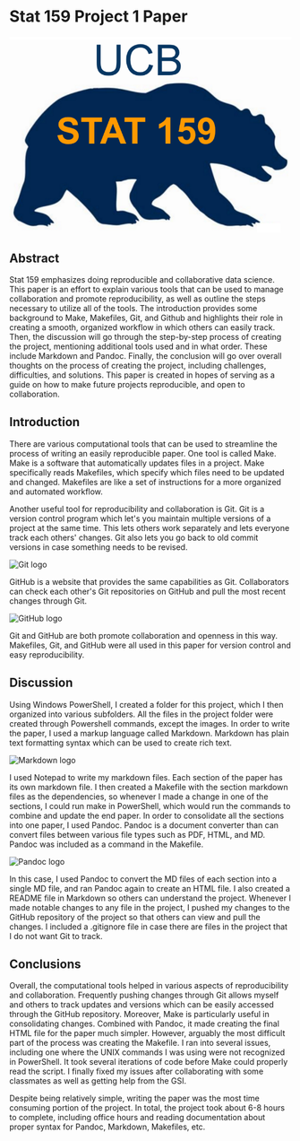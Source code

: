 Stat 159 Project 1 Paper
========================

![](https://raw.githubusercontent.com/thomasysun/Stat159/master/stat159-fall2016-project1/images/stat159-logo.png)

Abstract
--------

Stat 159 emphasizes doing reproducible and collaborative data science.
This paper is an effort to explain various tools that can be used to
manage collaboration and promote reproducibility, as well as outline the
steps necessary to utilize all of the tools. The introduction provides
some background to Make, Makefiles, Git, and Github and highlights their
role in creating a smooth, organized workflow in which others can easily
track. Then, the discussion will go through the step-by-step process of
creating the project, mentioning additional tools used and in what
order. These include Markdown and Pandoc. Finally, the conclusion will
go over overall thoughts on the process of creating the project,
including challenges, difficulties, and solutions. This paper is created
in hopes of serving as a guide on how to make future projects
reproducible, and open to collaboration.

Introduction
------------

There are various computational tools that can be used to streamline the
process of writing an easily reproducible paper. One tool is called
Make. Make is a software that automatically updates files in a project.
Make specifically reads Makefiles, which specify which files need to be
updated and changed. Makefiles are like a set of instructions for a more
organized and automated workflow.

Another useful tool for reproducibility and collaboration is Git. Git is
a version control program which let's you maintain multiple versions of
a project at the same time. This lets others work separately and lets
everyone track each others' changes. Git also lets you go back to old
commit versions in case something needs to be revised.

![Git
logo](https://raw.githubusercontent.com/thomasysun/Stat159/master/stat159-fall2016-project1/images/git-logo.png)

GitHub is a website that provides the same capabilities as Git.
Collaborators can check each other's Git repositories on GitHub and pull
the most recent changes through Git.

![GitHub
logo](https://raw.githubusercontent.com/thomasysun/Stat159/master/stat159-fall2016-project1/images/github-logo.png)

Git and GitHub are both promote collaboration and openness in this way.
Makefiles, Git, and GitHub were all used in this paper for version
control and easy reproducibility.

Discussion
----------

Using Windows PowerShell, I created a folder for this project, which I
then organized into various subfolders. All the files in the project
folder were created through Powershell commands, except the images. In
order to write the paper, I used a markup language called Markdown.
Markdown has plain text formatting syntax which can be used to create
rich text.

![Markdown
logo](https://raw.githubusercontent.com/thomasysun/Stat159/master/stat159-fall2016-project1/images/markdown-logo.png)

I used Notepad to write my markdown files. Each section of the paper has
its own markdown file. I then created a Makefile with the section
markdown files as the dependencies, so whenever I made a change in one
of the sections, I could run make in PowerShell, which would run the
commands to combine and update the end paper. In order to consolidate
all the sections into one paper, I used Pandoc. Pandoc is a document
converter than can convert files between various file types such as PDF,
HTML, and MD. Pandoc was included as a command in the Makefile.

![Pandoc
logo](https://raw.githubusercontent.com/thomasysun/Stat159/master/stat159-fall2016-project1/images/pandoc-logo.png)

In this case, I used Pandoc to convert the MD files of each section into
a single MD file, and ran Pandoc again to create an HTML file. I also
created a README file in Markdown so others can understand the project.
Whenever I made notable changes to any file in the project, I pushed my
changes to the GitHub repository of the project so that others can view
and pull the changes. I included a .gitignore file in case there are
files in the project that I do not want Git to track.

Conclusions
-----------

Overall, the computational tools helped in various aspects of
reproducibility and collaboration. Frequently pushing changes through
Git allows myself and others to track updates and versions which can be
easily accessed through the GitHub repository. Moreover, Make is
particularly useful in consolidating changes. Combined with Pandoc, it
made creating the final HTML file for the paper much simpler. However,
arguably the most difficult part of the process was creating the
Makefile. I ran into several issues, including one where the UNIX
commands I was using were not recognized in PowerShell. It took several
iterations of code before Make could properly read the script. I finally
fixed my issues after collaborating with some classmates as well as
getting help from the GSI.

Despite being relatively simple, writing the paper was the most time
consuming portion of the project. In total, the project took about 6-8
hours to complete, including office hours and reading documentation
about proper syntax for Pandoc, Markdown, Makefiles, etc.
